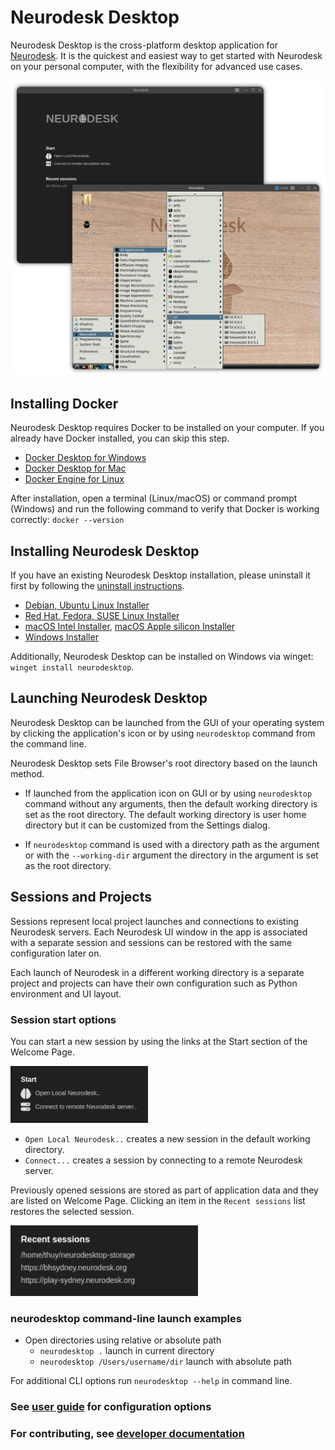 # Neurodesk Desktop

Neurodesk Desktop is the cross-platform desktop application for [Neurodesk](https://github.com/neurodesk/neurodesk-desktop). It is the quickest and easiest way to get started with Neurodesk on your personal computer, with the flexibility for advanced use cases.

![Neurodesk Desktop](media/neurodesk-desktop.png)

## Installing Docker

Neurodesk Desktop requires Docker to be installed on your computer. If you already have Docker installed, you can skip this step.

- [Docker Desktop for Windows](https://docs.docker.com/docker-for-windows/install/)
- [Docker Desktop for Mac](https://docs.docker.com/docker-for-mac/install/)
- [Docker Engine for Linux](https://docs.docker.com/engine/install/)

After installation, open a terminal (Linux/macOS) or command prompt (Windows) and run the following command to verify that Docker is working correctly:
`docker --version`

## Installing Neurodesk Desktop

If you have an existing Neurodesk Desktop installation, please uninstall it first by following the [uninstall instructions](user-guide.md#uninstalling-neurodesk-desktop).

- [Debian, Ubuntu Linux Installer](https://github.com/NeuroDesk/neurodesk-desktop/releases/latest/download/Neurodesk-Setup-Debian.deb)
- [Red Hat, Fedora, SUSE Linux Installer](https://github.com/NeuroDesk/neurodesk-desktop/releases/latest/download/Neurodesk-Setup-Fedora.rpm)
- [macOS Intel Installer](https://github.com/NeuroDesk/neurodesk-desktop/releases/latest/download/Neurodesk-Setup-macOS-x64.dmg), [macOS Apple silicon Installer](https://github.com/neurodesk/neurodesk-desktop/releases/latest/download/Neurodesk-Setup-macOS-arm64.dmg)
- [Windows Installer](https://github.com/NeuroDesk/neurodesk-desktop/releases/latest/download/Neurodesk-Setup-Windows.exe)

Additionally, Neurodesk Desktop can be installed on Windows via winget: `winget install neurodesktop`.


## Launching Neurodesk Desktop

Neurodesk Desktop can be launched from the GUI of your operating system by clicking the application's icon or by using `neurodesktop` command from the command line.

Neurodesk Desktop sets File Browser's root directory based on the launch method.

- If launched from the application icon on GUI or by using `neurodesktop` command without any arguments, then the default working directory is set as the root directory. The default working directory is user home directory but it can be customized from the Settings dialog.

- If `neurodesktop` command is used with a directory path as the argument or with the `--working-dir` argument the directory in the argument is set as the root directory. 

## Sessions and Projects

Sessions represent local project launches and connections to existing Neurodesk servers. Each Neurodesk UI window in the app is associated with a separate session and sessions can be restored with the same configuration later on.

Each launch of Neurodesk in a different working directory is a separate project and projects can have their own configuration such as Python environment and UI layout.

### Session start options

You can start a new session by using the links at the Start section of the Welcome Page.

<img src="media/start-session.svg" alt="Start session" width=220 />

- `Open Local Neurodesk..` creates a new session in the default working directory.
- `Connect...` creates a session by connecting to a remote Neurodesk server.

Previously opened sessions are stored as part of application data and they are listed on Welcome Page. Clicking an item in the `Recent sessions` list restores the selected session.

<img src="media/recent-sessions.svg" alt="Start session" width=300 />

### neurodesktop command-line launch examples

- Open directories using relative or absolute path
  - `neurodesktop .` launch in current directory
  - `neurodesktop /Users/username/dir` launch with absolute path

For additional CLI options run `neurodesktop --help` in command line.

### See [user guide](user-guide.md) for configuration options

### For contributing, see [developer documentation](dev.md)
